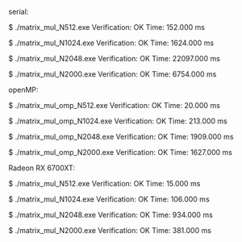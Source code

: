 serial:


$ ./matrix_mul_N512.exe
Verification:   OK
Time:   152.000 ms

$ ./matrix_mul_N1024.exe
Verification:   OK
Time:  1624.000 ms

$ ./matrix_mul_N2048.exe
Verification:   OK
Time: 22097.000 ms

$ ./matrix_mul_N2000.exe
Verification:   OK
Time:  6754.000 ms


openMP:

$ ./matrix_mul_omp_N512.exe 
Verification:   OK
Time:    20.000 ms

$ ./matrix_mul_omp_N1024.exe
Verification:   OK
Time:   213.000 ms

$ ./matrix_mul_omp_N2048.exe
Verification:   OK
Time:  1909.000 ms

$ ./matrix_mul_omp_N2000.exe
Verification:   OK
Time:  1627.000 ms


Radeon RX 6700XT:

$ ./matrix_mul_N512.exe 
Verification:   OK
Time:    15.000 ms

$ ./matrix_mul_N1024.exe
Verification:   OK
Time:   106.000 ms

$ ./matrix_mul_N2048.exe
Verification:   OK
Time:   934.000 ms

$ ./matrix_mul_N2000.exe
Verification:   OK
Time:   381.000 ms